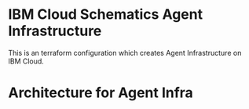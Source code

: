 # IBM Cloud Schematics Agent Infrastructure

This is an terraform configuration which creates Agent Infrastructure on IBM Cloud.

# Architecture for Agent Infra
